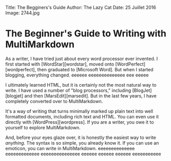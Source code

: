 Title: The Begginers's Guide
Author: The Lazy Cat
Date: 25 Juillet 2016
Image: 2744.jpg

# The Beginner's Guide to Writing with MultiMarkdown

As a writer, I have tried just about every word processor ever invented. I first started with [WordStar][wordstar], moved onto [WordPerfect][wordperfect], then graduated to [Microsoft Word]. But when I started blogging, everything changed. eeeeee eeeeeeeeeeeeee eee eeeee

I ultimately learned HTML, but it is certainly not the most natural way to write. I have used a number of "blog processors," including [BlogJet][blogjet] and then [MarsEdit][marsedit]. But in the last few years, I have completely converted over to MultiMarkdown. 

It's a way of writing that turns minimally marked up plain text into well formatted documents, including rich text and HTML. You can even use it directly with [WordPress][wordpress]. If you are a writer, you owe it to yourself to explore MultiMarkdown. 

And, before your eyes glaze over, it is honestly the easiest way to write *anything.* The syntax is so simple, you already know it. If you can use an emoticon, you can write in MultiMarkdown. eeeeeeeeeeeeee eeeeeeeeeeeee eeeeeeeeeeeeeee eeeeee eeeeee eeeeee eeeeeeeeeee
